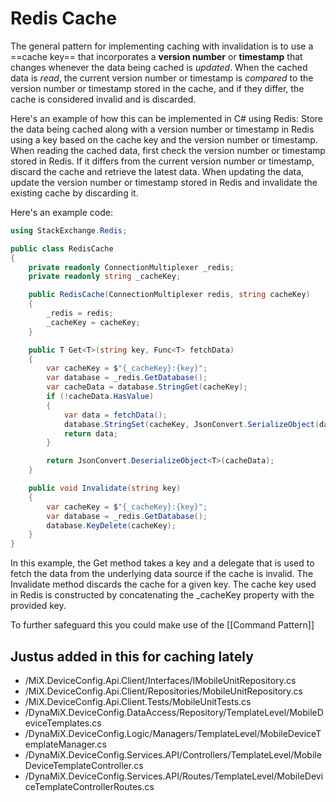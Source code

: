 # Redis Cache

The general pattern for implementing caching with invalidation is to use a ==cache key== that incorporates a **version number** or **timestamp** that changes whenever the data being cached is _updated_. 
When the cached data is _read_, the current version number or timestamp is _compared_ to the version number or timestamp stored in the cache, and if they differ, the cache is considered invalid and is discarded.

Here's an example of how this can be implemented in C# using Redis:
Store the data being cached along with a version number or timestamp in Redis using a key based on the cache key and the version number or timestamp.
When reading the cached data, first check the version number or timestamp stored in Redis. If it differs from the current version number or timestamp, discard the cache and retrieve the latest data.
When updating the data, update the version number or timestamp stored in Redis and invalidate the existing cache by discarding it.

Here's an example code:

``` c#
using StackExchange.Redis;

public class RedisCache
{
    private readonly ConnectionMultiplexer _redis;
    private readonly string _cacheKey;

    public RedisCache(ConnectionMultiplexer redis, string cacheKey)
    {
        _redis = redis;
        _cacheKey = cacheKey;
    }

    public T Get<T>(string key, Func<T> fetchData)
    {
        var cacheKey = $"{_cacheKey}:{key}";
        var database = _redis.GetDatabase();
        var cacheData = database.StringGet(cacheKey);
        if (!cacheData.HasValue)
        {
            var data = fetchData();
            database.StringSet(cacheKey, JsonConvert.SerializeObject(data));
            return data;
        }

        return JsonConvert.DeserializeObject<T>(cacheData);
    }

    public void Invalidate(string key)
    {
        var cacheKey = $"{_cacheKey}:{key}";
        var database = _redis.GetDatabase();
        database.KeyDelete(cacheKey);
    }
}
```


In this example, the Get method takes a key and a delegate that is used to fetch the data from the underlying data source if the cache is invalid. 
The Invalidate method discards the cache for a given key. 
The cache key used in Redis is constructed by concatenating the _cacheKey property with the provided key.

To further safeguard this you could make use of the [[Command Pattern]]

## Justus added in this for caching lately 

- /MiX.DeviceConfig.Api.Client/Interfaces/IMobileUnitRepository.cs
- /MiX.DeviceConfig.Api.Client/Repositories/MobileUnitRepository.cs
- /MiX.DeviceConfig.Api.Client.Tests/MobileUnitTests.cs
- /DynaMiX.DeviceConfig.DataAccess/Repository/TemplateLevel/MobileDeviceTemplates.cs
- /DynaMiX.DeviceConfig.Logic/Managers/TemplateLevel/MobileDeviceTemplateManager.cs
- /DynaMiX.DeviceConfig.Services.API/Controllers/TemplateLevel/MobileDeviceTemplateController.cs
- /DynaMiX.DeviceConfig.Services.API/Routes/TemplateLevel/MobileDeviceTemplateControllerRoutes.cs